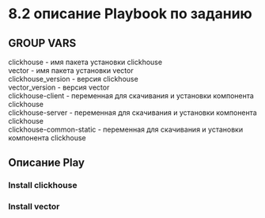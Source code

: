 # 8.2 описание Playbook по заданию

## GROUP VARS
clickhouse - имя пакета установки clickhouse  
vector - имя пакета установки vector  
clickhouse_version - версия clickhouse  
vector_version - версия vector  
clickhouse-client - переменная для скачивания и установки компонента clickhouse  
clickhouse-server - переменная для скачивания и установки компонента clickhouse  
clickhouse-common-static - переменная для скачивания и установки компонента clickhouse  

## Описание Play   
  
### Install clickhouse  
  
### Install vector  

